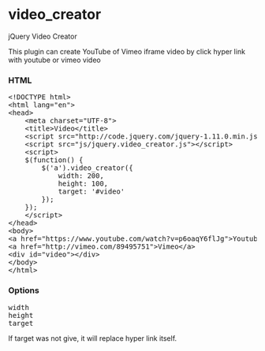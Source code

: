 video_creator
=============

jQuery Video Creator

This plugin can create YouTube of Vimeo iframe video by click hyper link with youtube or vimeo video

### HTML

<pre>
&lt;!DOCTYPE html&gt;
&lt;html lang=&quot;en&quot;&gt;
&lt;head&gt;
    &lt;meta charset=&quot;UTF-8&quot;&gt;
    &lt;title&gt;Video&lt;/title&gt;
    &lt;script src=&quot;http://code.jquery.com/jquery-1.11.0.min.js&quot;&gt;&lt;/script&gt;
    &lt;script src=&quot;js/jquery.video_creator.js&quot;&gt;&lt;/script&gt;
    &lt;script&gt;
    $(function() {
        $(&#39;a&#39;).video_creator({
            width: 200,
            height: 100,
            target: &#39;#video&#39;
        });
    });
    &lt;/script&gt;
&lt;/head&gt;
&lt;body&gt;
&lt;a href=&quot;https://www.youtube.com/watch?v=p6oaqY6flJg&quot;&gt;Youtube&lt;/a&gt;
&lt;a href=&quot;http://vimeo.com/89495751&quot;&gt;Vimeo&lt;/a&gt;
&lt;div id=&quot;video&quot;&gt;&lt;/div&gt;
&lt;/body&gt;
&lt;/html&gt;
</pre>

### Options
<pre>
width
height
target
</pre>

If target was not give, it will replace hyper link itself.